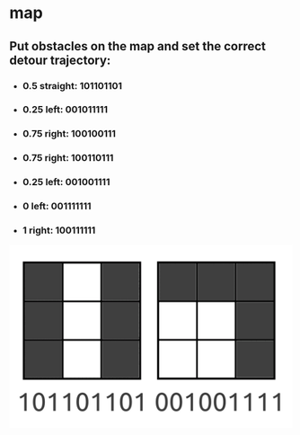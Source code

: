# map 
## Put obstacles on the map and set the correct detour trajectory:
* ### 0.5 straight: 101101101
* ### 0.25 left: 001011111
* ### 0.75 right: 100100111
* ### 0.75 right: 100110111
* ### 0.25 left: 001001111
* ### 0 left: 001111111
* ### 1 right: 100111111

![](map.png)

